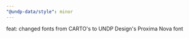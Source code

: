 ```yaml
---
"@undp-data/style": minor
---
```


feat: changed fonts from CARTO's to UNDP Design's Proxima Nova font
